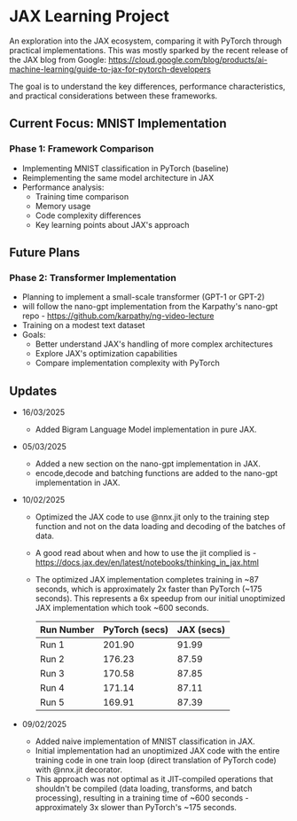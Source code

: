 # JAX Learning Project

An exploration into the JAX ecosystem, comparing it with PyTorch through practical implementations. This was mostly sparked by the recent release of the JAX blog from Google:
https://cloud.google.com/blog/products/ai-machine-learning/guide-to-jax-for-pytorch-developers

The goal is to understand the key differences, performance characteristics, and practical considerations between these frameworks.

## Current Focus: MNIST Implementation

### Phase 1: Framework Comparison
- Implementing MNIST classification in PyTorch (baseline)
- Reimplementing the same model architecture in JAX
- Performance analysis:
  - Training time comparison
  - Memory usage
  - Code complexity differences
  - Key learning points about JAX's approach


## Future Plans

### Phase 2: Transformer Implementation
- Planning to implement a small-scale transformer (GPT-1 or GPT-2)
- will follow the nano-gpt implementation from the Karpathy's nano-gpt repo - https://github.com/karpathy/ng-video-lecture
- Training on a modest text dataset
- Goals:
  - Better understand JAX's handling of more complex architectures
  - Explore JAX's optimization capabilities
  - Compare implementation complexity with PyTorch



## Updates 

  - 16/03/2025
    - Added Bigram Language Model implementation in pure JAX. 

  - 05/03/2025
    - Added a new section on the nano-gpt implementation in JAX. 
    - encode,decode and batching functions are added to the nano-gpt implementation in JAX. 

  - 10/02/2025
    - Optimized the JAX code to use @nnx.jit only to the training step function and not on the data loading and decoding of the batches of data. 
    - A good read about when and how to use the jit complied is - https://docs.jax.dev/en/latest/notebooks/thinking_in_jax.html
    - The optimized JAX implementation completes training in ~87 seconds, which is approximately 2x faster than PyTorch (~175 seconds). This represents a 6x speedup from our initial unoptimized JAX implementation which took ~600 seconds.


      | Run Number | PyTorch (secs) | JAX (secs) |
      |------------|---------------|------------|
      | Run 1      | 201.90        | 91.99      |
      | Run 2      | 176.23        | 87.59      |
      | Run 3      | 170.58        | 87.85      |
      | Run 4      | 171.14        | 87.11      |
      | Run 5      | 169.91        | 87.39  

  - 09/02/2025
    - Added naive implementation of MNIST classification in JAX. 
    - Initial implementation had an unoptimized JAX code with the entire training code in one train loop (direct translation of PyTorch code) with @nnx.jit decorator. 
    - This approach was not optimal as it JIT-compiled operations that shouldn't be compiled (data loading, transforms, and batch processing), resulting in a training time of ~600 seconds - approximately 3x slower than PyTorch's ~175 seconds.



